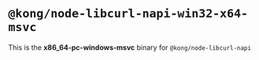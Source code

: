 # `@kong/node-libcurl-napi-win32-x64-msvc`

This is the **x86_64-pc-windows-msvc** binary for `@kong/node-libcurl-napi`

